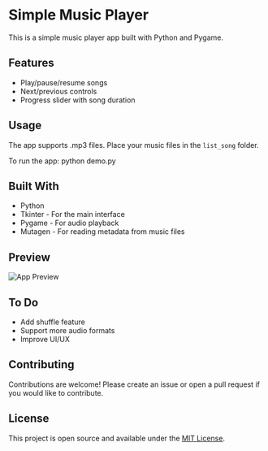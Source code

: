 # Simple Music Player

This is a simple music player app built with Python and Pygame.

## Features

- Play/pause/resume songs
- Next/previous controls
- Progress slider with song duration 

## Usage

The app supports .mp3 files. Place your music files in the `list_song` folder. 

To run the app: python demo.py

## Built With

- Python
- Tkinter - For the main interface
- Pygame - For audio playback
- Mutagen - For reading metadata from music files

## Preview

![App Preview](preview.png)

## To Do

- Add shuffle feature 
- Support more audio formats
- Improve UI/UX

## Contributing

Contributions are welcome! Please create an issue or open a pull request if you would like to contribute.

## License

This project is open source and available under the [MIT License](LICENSE).
